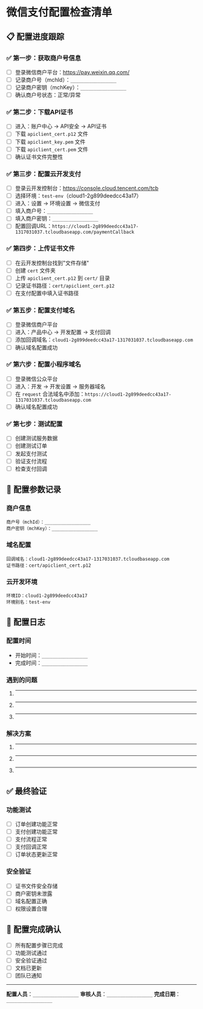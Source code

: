 # 微信支付配置检查清单

## 📋 配置进度跟踪

### ✅ 第一步：获取商户号信息
- [ ] 登录微信商户平台：https://pay.weixin.qq.com/
- [ ] 记录商户号（mchId）：`_________________`
- [ ] 记录商户密钥（mchKey）：`_________________`
- [ ] 确认商户号状态：正常/异常

### ✅ 第二步：下载API证书
- [ ] 进入：账户中心 → API安全 → API证书
- [ ] 下载 `apiclient_cert.p12` 文件
- [ ] 下载 `apiclient_key.pem` 文件
- [ ] 下载 `apiclient_cert.pem` 文件
- [ ] 确认证书文件完整性

### ✅ 第三步：配置云开发支付
- [ ] 登录云开发控制台：https://console.cloud.tencent.com/tcb
- [ ] 选择环境：`test-env`（cloud1-2g899deedcc43a17）
- [ ] 进入：设置 → 环境设置 → 微信支付
- [ ] 填入商户号：`_________________`
- [ ] 填入商户密钥：`_________________`
- [ ] 配置回调URL：`https://cloud1-2g899deedcc43a17-1317031037.tcloudbaseapp.com/paymentCallback`

### ✅ 第四步：上传证书文件
- [ ] 在云开发控制台找到"文件存储"
- [ ] 创建 `cert` 文件夹
- [ ] 上传 `apiclient_cert.p12` 到 `cert/` 目录
- [ ] 记录证书路径：`cert/apiclient_cert.p12`
- [ ] 在支付配置中填入证书路径

### ✅ 第五步：配置支付域名
- [ ] 登录微信商户平台
- [ ] 进入：产品中心 → 开发配置 → 支付回调
- [ ] 添加回调域名：`cloud1-2g899deedcc43a17-1317031037.tcloudbaseapp.com`
- [ ] 确认域名配置成功

### ✅ 第六步：配置小程序域名
- [ ] 登录微信公众平台
- [ ] 进入：开发 → 开发设置 → 服务器域名
- [ ] 在 `request` 合法域名中添加：`https://cloud1-2g899deedcc43a17-1317031037.tcloudbaseapp.com`
- [ ] 确认域名配置成功

### ✅ 第七步：测试配置
- [ ] 创建测试服务数据
- [ ] 创建测试订单
- [ ] 发起支付测试
- [ ] 验证支付流程
- [ ] 检查支付回调

## 🔧 配置参数记录

### 商户信息
```
商户号（mchId）：_________________
商户密钥（mchKey）：_________________
```

### 域名配置
```
回调域名：cloud1-2g899deedcc43a17-1317031037.tcloudbaseapp.com
证书路径：cert/apiclient_cert.p12
```

### 云开发环境
```
环境ID：cloud1-2g899deedcc43a17
环境别名：test-env
```

## 📝 配置日志

### 配置时间
- 开始时间：`_________________`
- 完成时间：`_________________`

### 遇到的问题
1. _________________
2. _________________
3. _________________

### 解决方案
1. _________________
2. _________________
3. _________________

## ✅ 最终验证

### 功能测试
- [ ] 订单创建功能正常
- [ ] 支付创建功能正常
- [ ] 支付流程正常
- [ ] 支付回调正常
- [ ] 订单状态更新正常

### 安全验证
- [ ] 证书文件安全存储
- [ ] 商户密钥未泄露
- [ ] 域名配置正确
- [ ] 权限设置合理

## 🎯 配置完成确认

- [ ] 所有配置步骤已完成
- [ ] 功能测试通过
- [ ] 安全验证通过
- [ ] 文档已更新
- [ ] 团队已通知

---

**配置人员**：`_________________`
**审核人员**：`_________________`
**完成日期**：`_________________` 